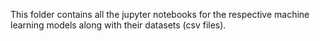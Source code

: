 This folder contains all the jupyter notebooks for the respective machine learning models along with their datasets (csv files).
